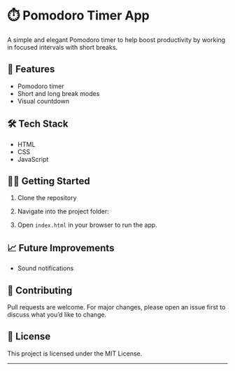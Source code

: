 # ⏱️ Pomodoro Timer App

A simple and elegant Pomodoro timer to help boost productivity by working in focused intervals with short breaks.

## 🚀 Features

- Pomodoro timer
- Short and long break modes
- Visual countdown

## 🛠 Tech Stack

- HTML
- CSS
- JavaScript


## 🧑‍💻 Getting Started

1. Clone the repository

2. Navigate into the project folder:

3. Open `index.html` in your browser to run the app.


## 📈 Future Improvements

- Sound notifications


## 🤝 Contributing

Pull requests are welcome. For major changes, please open an issue first to discuss what you’d like to change.


## 📝 License

This project is licensed under the MIT License.

---
